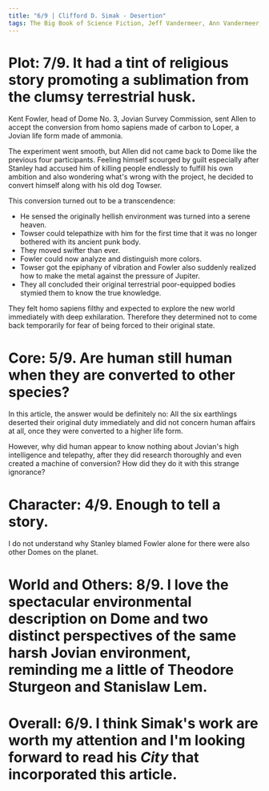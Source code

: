 ```yaml
---
title: "6/9 | Clifford D. Simak - Desertion"
tags: The Big Book of Science Fiction, Jeff Vandermeer, Ann Vandermeer, short story, novelette, science fiction, 1904-1988, 1944
---
```


# Plot: 7/9. It had a tint of religious story promoting a sublimation from the clumsy terrestrial husk.
Kent Fowler, head of Dome No. 3, Jovian Survey Commission, sent Allen to accept the conversion from homo sapiens made of carbon to Loper, a Jovian life form made of ammonia.

The experiment went smooth, but Allen did not came back to Dome like the previous four participants. Feeling himself scourged by guilt especially after Stanley had accused him of killing people endlessly to fulfill his own ambition and also wondering what's wrong with the project, he decided to convert himself along with his old dog Towser.

This conversion turned out to be a transcendence:
+ He sensed the originally hellish environment was turned into a serene heaven.
+ Towser could telepathize with him for the first time that it was no longer bothered with its ancient punk body.
+ They moved swifter than ever.
+ Fowler could now analyze and distinguish more colors.
+ Towser got the epiphany of vibration and Fowler also suddenly realized how to make the metal against the pressure of Jupiter.
+ They all concluded their original terrestrial poor-equipped bodies stymied them to know the true knowledge.

They felt homo sapiens filthy and expected to explore the new world immediately with deep exhilaration. Therefore they determined not to come back temporarily for fear of being forced to their original state.

# Core: 5/9. Are human still human when they are converted to other species?
In this article, the answer would be definitely no: All the six earthlings deserted their original duty immediately and did not concern human affairs at all, once they were converted to a higher life form.

However, why did human appear to know nothing about Jovian's high intelligence and telepathy, after they did research thoroughly and even created a machine of conversion? How did they do it with this strange ignorance?


# Character: 4/9. Enough to tell a story.
I do not understand why Stanley blamed Fowler alone for there were also other Domes on the planet. 



# World and Others: 8/9. I love the spectacular environmental description on Dome and two distinct perspectives of the same harsh Jovian environment, reminding me a little of Theodore Sturgeon and Stanislaw Lem.



# Overall: 6/9. I think Simak's work are worth my attention and I'm looking forward to read his *City* that incorporated this article.


